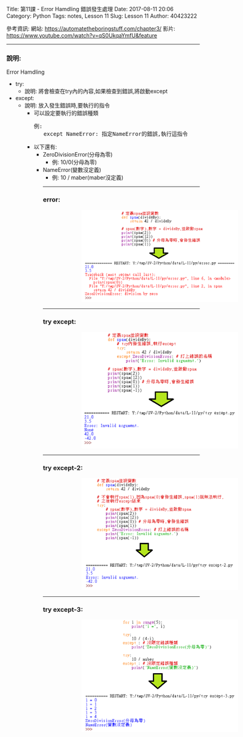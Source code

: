 Title: 第11課 - Error Hamdling 錯誤發生處理
Date: 2017-08-11 20:06
Category: Python
Tags: notes, Lesson 11
Slug: Lesson 11
Author: 40423222

參考資訊:
網站: <a href="https://automatetheboringstuff.com/chapter3/">https://automatetheboringstuff.com/chapter3/</a>
影片: <a href="https://www.youtube.com/watch?v=qS0UkqaYmfU&feature">https://www.youtube.com/watch?v=qS0UkqaYmfU&feature</a>

<!-- PELICAN_END_SUMMARY -->
<hr>

<!-- 發生Error時,如何解決 -->
### 說明:
Error Hamdling
<ul>
<li>try:
<ul>
<li>說明: 將會檢查在try內的內容,如果檢查到錯誤,將啟動except
</ul>
<li>except:
<ul>
<li>說明: 放入發生錯誤時,要執行的指令
<ul>
<li>可以設定要執行的錯誤種類
<pre>例:<br>   except NameError: 指定NameError的錯誤,執行這指令</pre>
<li>以下還有:
<ul>
<li>ZeroDivisionError(分母為零)
<ul>
<li>例: 10/0(分母為零)
</ul>
<li>NameError(變數沒定義)
<ul>
<li>例: 10 / maber(maber沒定義)
</ul>

<hr>

### error:
<img src="./../data/L-11/img/error.png" width="600" hspace="100">

<hr>

### try except:
<img src="./../data/L-11/img/try except.png" width="600" hspace="100">

<hr>

### try except-2:
<img src="./../data/L-11/img/try except-2.png" width="600" hspace="100">

<hr>

### try except-3:
<img src="./../data/L-11/img/try except-3.png" width="600" hspace="100">